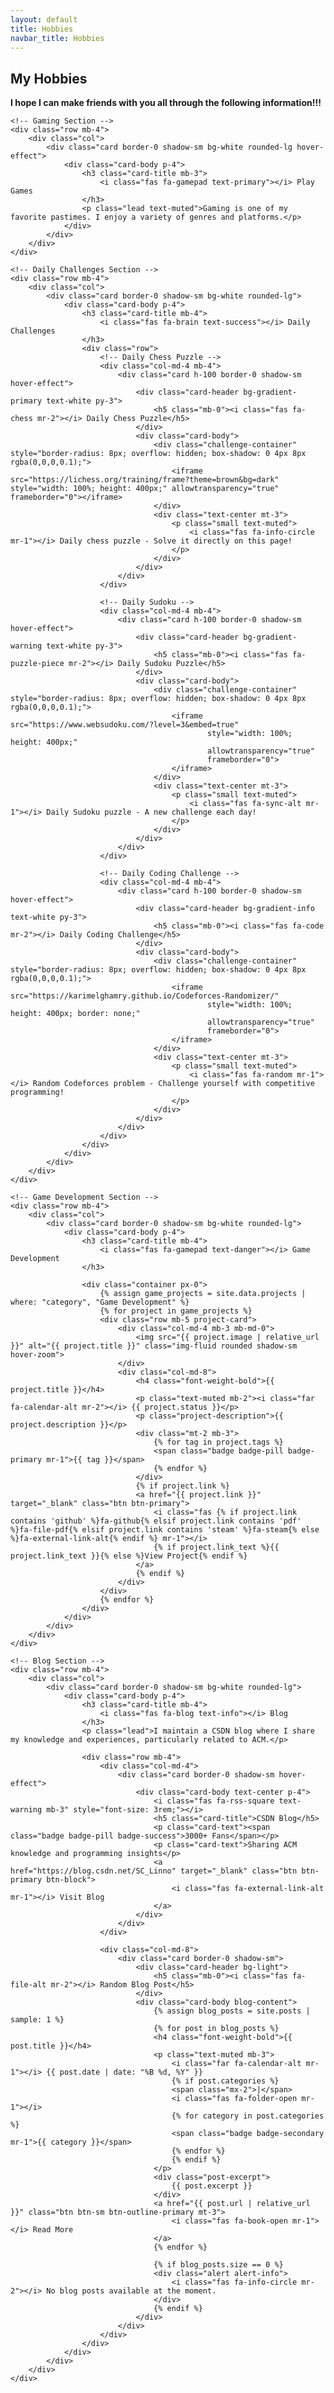 ```yaml
---
layout: default
title: Hobbies
navbar_title: Hobbies
---
```


<div class="container py-4">
    <!-- Header -->
    <div class="row mb-4">
        <div class="col">
            <div class="card border-0 shadow-sm bg-white rounded-lg">
                <div class="card-body text-center p-4">
                    <h2 class="card-title display-4 mb-3">
                        <i class="fas fa-heart text-danger"></i> My Hobbies
                    </h2>
                    <div class="alert alert-danger rounded-lg py-3" role="alert">
                        <strong><i class="fas fa-user-friends mr-2"></i> I hope I can make friends with you all through the following information!!!</strong>
                    </div>
                </div>
            </div>
        </div>
    </div>

    <!-- Gaming Section -->
    <div class="row mb-4">
        <div class="col">
            <div class="card border-0 shadow-sm bg-white rounded-lg hover-effect">
                <div class="card-body p-4">
                    <h3 class="card-title mb-3">
                        <i class="fas fa-gamepad text-primary"></i> Play Games
                    </h3>
                    <p class="lead text-muted">Gaming is one of my favorite pastimes. I enjoy a variety of genres and platforms.</p>
                </div>
            </div>
        </div>
    </div>

    <!-- Daily Challenges Section -->
    <div class="row mb-4">
        <div class="col">
            <div class="card border-0 shadow-sm bg-white rounded-lg">
                <div class="card-body p-4">
                    <h3 class="card-title mb-4">
                        <i class="fas fa-brain text-success"></i> Daily Challenges
                    </h3>
                    <div class="row">
                        <!-- Daily Chess Puzzle -->
                        <div class="col-md-4 mb-4">
                            <div class="card h-100 border-0 shadow-sm hover-effect">
                                <div class="card-header bg-gradient-primary text-white py-3">
                                    <h5 class="mb-0"><i class="fas fa-chess mr-2"></i> Daily Chess Puzzle</h5>
                                </div>
                                <div class="card-body">
                                    <div class="challenge-container" style="border-radius: 8px; overflow: hidden; box-shadow: 0 4px 8px rgba(0,0,0,0.1);">
                                        <iframe src="https://lichess.org/training/frame?theme=brown&bg=dark" style="width: 100%; height: 400px;" allowtransparency="true" frameborder="0"></iframe>
                                    </div>
                                    <div class="text-center mt-3">
                                        <p class="small text-muted">
                                            <i class="fas fa-info-circle mr-1"></i> Daily chess puzzle - Solve it directly on this page!
                                        </p>
                                    </div>
                                </div>
                            </div>
                        </div>
                        
                        <!-- Daily Sudoku -->
                        <div class="col-md-4 mb-4">
                            <div class="card h-100 border-0 shadow-sm hover-effect">
                                <div class="card-header bg-gradient-warning text-white py-3">
                                    <h5 class="mb-0"><i class="fas fa-puzzle-piece mr-2"></i> Daily Sudoku Puzzle</h5>
                                </div>
                                <div class="card-body">
                                    <div class="challenge-container" style="border-radius: 8px; overflow: hidden; box-shadow: 0 4px 8px rgba(0,0,0,0.1);">
                                        <iframe src="https://www.websudoku.com/?level=3&embed=true" 
                                                style="width: 100%; height: 400px;" 
                                                allowtransparency="true" 
                                                frameborder="0">
                                        </iframe>
                                    </div>
                                    <div class="text-center mt-3">
                                        <p class="small text-muted">
                                            <i class="fas fa-sync-alt mr-1"></i> Daily Sudoku puzzle - A new challenge each day!
                                        </p>
                                    </div>
                                </div>
                            </div>
                        </div>
                        
                        <!-- Daily Coding Challenge -->
                        <div class="col-md-4 mb-4">
                            <div class="card h-100 border-0 shadow-sm hover-effect">
                                <div class="card-header bg-gradient-info text-white py-3">
                                    <h5 class="mb-0"><i class="fas fa-code mr-2"></i> Daily Coding Challenge</h5>
                                </div>
                                <div class="card-body">
                                    <div class="challenge-container" style="border-radius: 8px; overflow: hidden; box-shadow: 0 4px 8px rgba(0,0,0,0.1);">
                                        <iframe src="https://karimelghamry.github.io/Codeforces-Randomizer/" 
                                                style="width: 100%; height: 400px; border: none;" 
                                                allowtransparency="true" 
                                                frameborder="0">
                                        </iframe>
                                    </div>
                                    <div class="text-center mt-3">
                                        <p class="small text-muted">
                                            <i class="fas fa-random mr-1"></i> Random Codeforces problem - Challenge yourself with competitive programming!
                                        </p>
                                    </div>
                                </div>
                            </div>
                        </div>
                    </div>
                </div>
            </div>
        </div>
    </div>

    <!-- Game Development Section -->
    <div class="row mb-4">
        <div class="col">
            <div class="card border-0 shadow-sm bg-white rounded-lg">
                <div class="card-body p-4">
                    <h3 class="card-title mb-4">
                        <i class="fas fa-gamepad text-danger"></i> Game Development
                    </h3>

                    <div class="container px-0">
                        {% assign game_projects = site.data.projects | where: "category", "Game Development" %}
                        {% for project in game_projects %}
                        <div class="row mb-5 project-card">
                            <div class="col-md-4 mb-3 mb-md-0">
                                <img src="{{ project.image | relative_url }}" alt="{{ project.title }}" class="img-fluid rounded shadow-sm hover-zoom">
                            </div>
                            <div class="col-md-8">
                                <h4 class="font-weight-bold">{{ project.title }}</h4>
                                <p class="text-muted mb-2"><i class="far fa-calendar-alt mr-2"></i> {{ project.status }}</p>
                                <p class="project-description">{{ project.description }}</p>
                                <div class="mt-2 mb-3">
                                    {% for tag in project.tags %}
                                    <span class="badge badge-pill badge-primary mr-1">{{ tag }}</span>
                                    {% endfor %}
                                </div>
                                {% if project.link %}
                                <a href="{{ project.link }}" target="_blank" class="btn btn-primary">
                                    <i class="fas {% if project.link contains 'github' %}fa-github{% elsif project.link contains 'pdf' %}fa-file-pdf{% elsif project.link contains 'steam' %}fa-steam{% else %}fa-external-link-alt{% endif %} mr-1"></i> 
                                    {% if project.link_text %}{{ project.link_text }}{% else %}View Project{% endif %}
                                </a>
                                {% endif %}
                            </div>
                        </div>
                        {% endfor %}
                    </div>
                </div>
            </div>
        </div>
    </div>

    <!-- Blog Section -->
    <div class="row mb-4">
        <div class="col">
            <div class="card border-0 shadow-sm bg-white rounded-lg">
                <div class="card-body p-4">
                    <h3 class="card-title mb-4">
                        <i class="fas fa-blog text-info"></i> Blog
                    </h3>
                    <p class="lead">I maintain a CSDN blog where I share my knowledge and experiences, particularly related to ACM.</p>
                    
                    <div class="row mb-4">
                        <div class="col-md-4">
                            <div class="card border-0 shadow-sm hover-effect">
                                <div class="card-body text-center p-4">
                                    <i class="fas fa-rss-square text-warning mb-3" style="font-size: 3rem;"></i>
                                    <h5 class="card-title">CSDN Blog</h5>
                                    <p class="card-text"><span class="badge badge-pill badge-success">3000+ Fans</span></p>
                                    <p class="card-text">Sharing ACM knowledge and programming insights</p>
                                    <a href="https://blog.csdn.net/SC_Linno" target="_blank" class="btn btn-primary btn-block">
                                        <i class="fas fa-external-link-alt mr-1"></i> Visit Blog
                                    </a>
                                </div>
                            </div>
                        </div>
                        
                        <div class="col-md-8">
                            <div class="card border-0 shadow-sm">
                                <div class="card-header bg-light">
                                    <h5 class="mb-0"><i class="fas fa-file-alt mr-2"></i> Random Blog Post</h5>
                                </div>
                                <div class="card-body blog-content">
                                    {% assign blog_posts = site.posts | sample: 1 %}
                                    {% for post in blog_posts %}
                                    <h4 class="font-weight-bold">{{ post.title }}</h4>
                                    <p class="text-muted mb-3">
                                        <i class="far fa-calendar-alt mr-1"></i> {{ post.date | date: "%B %d, %Y" }}
                                        {% if post.categories %}
                                        <span class="mx-2">|</span>
                                        <i class="fas fa-folder-open mr-1"></i> 
                                        {% for category in post.categories %}
                                        <span class="badge badge-secondary mr-1">{{ category }}</span>
                                        {% endfor %}
                                        {% endif %}
                                    </p>
                                    <div class="post-excerpt">
                                        {{ post.excerpt }}
                                    </div>
                                    <a href="{{ post.url | relative_url }}" class="btn btn-sm btn-outline-primary mt-3">
                                        <i class="fas fa-book-open mr-1"></i> Read More
                                    </a>
                                    {% endfor %}
                                    
                                    {% if blog_posts.size == 0 %}
                                    <div class="alert alert-info">
                                        <i class="fas fa-info-circle mr-2"></i> No blog posts available at the moment.
                                    </div>
                                    {% endif %}
                                </div>
                            </div>
                        </div>
                    </div>
                </div>
            </div>
        </div>
    </div>
</div>

<!-- Custom Styles -->
<style>
    .hover-effect {
        transition: transform 0.3s ease, box-shadow 0.3s ease;
    }
    .hover-effect:hover {
        transform: translateY(-5px);
        box-shadow: 0 10px 20px rgba(0,0,0,0.1) !important;
    }
    .hover-zoom {
        transition: transform 0.3s ease;
    }
    .hover-zoom:hover {
        transform: scale(1.03);
    }
    .project-description {
        line-height: 1.6;
    }
    .project-card {
        transition: background-color 0.3s ease;
        padding: 15px;
        border-radius: 8px;
    }
    .project-card:hover {
        background-color: #f8f9fa;
    }
    .bg-gradient-primary {
        background: linear-gradient(45deg, #4e73df, #224abe);
    }
    .bg-gradient-info {
        background: linear-gradient(45deg, #36b9cc, #1a8997);
    }
    .bg-gradient-warning {
        background: linear-gradient(45deg, #f6c23e, #dda20a);
    }
    .badge-pill {
        padding-right: .6em;
        padding-left: .6em;
    }
    .blog-content {
        max-height: 500px;
        overflow-y: auto;
    }
    .post-excerpt {
        border-left: 3px solid #4e73df;
        padding-left: 15px;
        margin: 15px 0;
    }
</style>

